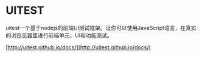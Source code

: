 # UITEST

uitest一个基于nodejs的前端UI测试框架。让你可以使用JavaScript语言，在真实的浏览览器里进行前端单元、UI和功能测试。

[http://uitest.github.io/docs/](http://uitest.github.io/docs/)